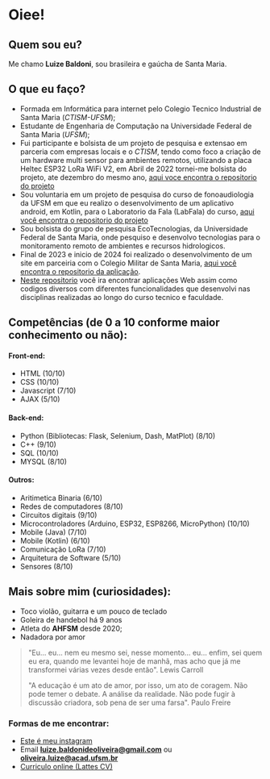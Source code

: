 # Oiee!
## Quem sou eu?
Me chamo **Luize Baldoni**, sou brasileira e gaúcha de Santa Maria.
## O que eu faço?
- Formada em Informática para internet pelo Colegio Tecnico Industrial de Santa Maria (*CTISM-UFSM*);
- Estudante de Engenharia de Computação na Universidade Federal de Santa Maria (*UFSM*);
- Fui participante e bolsista de um projeto de pesquisa e extensao em parceria com empresas locais e o *CTISM*, tendo como foco a criação de um hardware multi sensor para ambientes remotos, utilizando a placa Heltec ESP32 LoRa WiFi V2, em Abril de 2022 tornei-me bolsista do projeto, ate dezembro do mesmo ano, [aqui voce encontra o repositorio do projeto](https://github.com/luizebaldoni/PROJETO-HELTECESP32)
- Sou voluntaria em um projeto de pesquisa do curso de fonoaudiologia da UFSM em que eu realizo o desenvolvimento de um aplicativo android, em Kotlin, para o Laboratorio da Fala (LabFala) do curso, [aqui você encontra o repositorio do projeto](https://github.com/luizebaldoni/LabFala-App)
- Sou bolsista do grupo de pesquisa EcoTecnologias, da Universidade Federal de Santa Maria, onde pesquiso e desenvolvo tecnologias para o monitoramento remoto de ambientes e recursos hidrologicos.
- Final de 2023 e inicio de 2024 foi realizado o desenvolvimento de um site em parceiria com o Colegio Militar de Santa Maria, [aqui você encontra o repositorio da aplicação](https://github.com/luizebaldoni/EstudaVagao).
- [Neste repositorio](https://github.com/luizebaldoni/Projetos) você ira encontrar aplicações Web assim como codigos diversos com diferentes funcionalidades que desenvolvi nas disciplinas realizadas ao longo do curso tecnico e faculdade.
## Competências (de 0 a 10 conforme maior conhecimento ou não):
#### Front-end:
- HTML (10/10)
- CSS (10/10)
- Javascript (7/10)
- AJAX (5/10)
#### Back-end:
- Python (Bibliotecas: Flask, Selenium, Dash, MatPlot) (8/10)
- C++ (9/10)
- SQL (10/10)
- MYSQL (8/10)
#### Outros:
- Aritimetica Binaria (6/10)
- Redes de computadores (8/10)
- Circuitos digitais (9/10)
- Microcontroladores (Arduino, ESP32, ESP8266, MicroPython) (10/10)
- Mobile (Java) (7/10)
- Mobile (Kotlin) (6/10)
- Comunicação LoRa (7/10)
- Arquitetura de Software (5/10) 
- Sensores (8/10)

## Mais sobre mim (curiosidades):
- Toco violão, guitarra e um pouco de teclado
- Goleira de handebol há 9 anos
- Atleta do **AHFSM** desde 2020;
- Nadadora por amor

> "Eu... eu... nem eu mesmo sei, nesse momento... eu... enfim, sei quem eu era, quando me levantei hoje de manhã, mas acho que já me transformei várias vezes desde então".
Lewis Carroll
>
>"A educação é um ato de amor, por isso, um ato de coragem. Não pode temer o debate. A análise da realidade. Não pode fugir à discussão criadora, sob pena de ser uma farsa".
Paulo Freire
>

### Formas de me encontrar:
* [Este é meu instagram](https://www.instagram.com/luu_baldoni/)
* Email **luize.baldonideoliveira@gmail.com** ou **oliveira.luize@acad.ufsm.br** 
* [Curriculo online (Lattes CV)](http://lattes.cnpq.br/2443856747529848)
